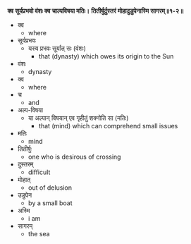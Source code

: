 **क्व सूर्यप्रभवो वंशः क्व चाल्पविषया मतिः।**
**तितीर्षुर्दुस्तरं मोहादुडुपेनास्मि सागरम्॥१-२॥**

-   क्व
    -   where
-   सूर्यप्रभवः
    - यस्य प्रभवः सूर्यात् सः (वंशः)
        - that (dynasty) which owes its origin to the Sun
-   वंशः
    - dynasty
-   क्व
    -    where
-   च
    -   and
-   अल्प-विषया
    -   या अल्पान् विषयान् एव गृहीतुं शक्नोति सा (मतिः)
        - that (mind) which can comprehend small issues
-   मतिः
    -   mind
-   तितीर्षुः
    - one who is desirous of crossing
-   दुस्तरम्
    -   difficult
-   मोहात्
    - out of delusion
-   उडुपेन
    - by a small boat
-   अस्मि
    -   i am
-   सागरम्
    -   the sea